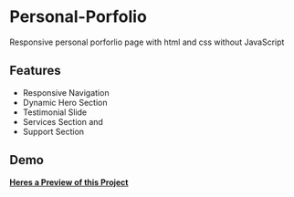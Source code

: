 # Personal-Porfolio

Responsive personal porforlio page with html and css without JavaScript

## Features
- Responsive Navigation
- Dynamic Hero Section
- Testimonial Slide
- Services Section and
- Support Section

## Demo
**[Heres a Preview of this Project](https://eazyguy.github.io/Personal-Porfolio/)**

